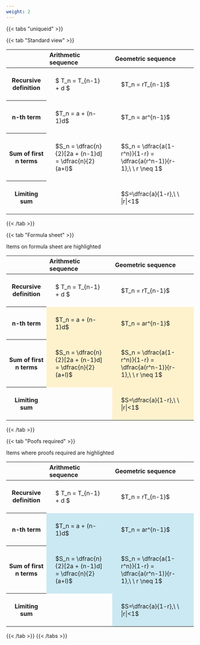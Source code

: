 ```yaml
---
weight: 2
---
```


{{< tabs "uniqueid" >}}

{{< tab "Standard view" >}}

<style type="text/css">
#T_7e6f3 th.col_heading {
  text-align: left;
  font-size: 1em;
}
#T_7e6f3 td {
  text-align: left;
  font-size: 1em;
  padding: 1.5em;
}
</style>
<table id="T_7e6f3">
  <thead>
    <tr>
      <th class="blank level0" >&nbsp;</th>
      <th id="T_7e6f3_level0_col0" class="col_heading level0 col0" >Arithmetic sequence</th>
      <th id="T_7e6f3_level0_col1" class="col_heading level0 col1" >Geometric sequence</th>
    </tr>
  </thead>
  <tbody>
    <tr>
      <th id="T_7e6f3_level0_row0" class="row_heading level0 row0" >Recursive definition</th>
      <td id="T_7e6f3_row0_col0" class="data row0 col0" >$ T_n = T_{n-1} + d $</td>
      <td id="T_7e6f3_row0_col1" class="data row0 col1" >$T_n = rT_{n-1}$</td>
    </tr>
    <tr>
      <th id="T_7e6f3_level0_row1" class="row_heading level0 row1" >n-th term</th>
      <td id="T_7e6f3_row1_col0" class="data row1 col0" >$T_n = a + (n-1)d$</td>
      <td id="T_7e6f3_row1_col1" class="data row1 col1" >$T_n = ar^{n-1}$</td>
    </tr>
    <tr>
      <th id="T_7e6f3_level0_row2" class="row_heading level0 row2" >Sum of first n terms</th>
      <td id="T_7e6f3_row2_col0" class="data row2 col0" >$S_n = \dfrac{n}{2}[2a + (n-1)d] = \dfrac{n}{2}(a+l)$</td>
      <td id="T_7e6f3_row2_col1" class="data row2 col1" >$S_n = \dfrac{a(1-r^n)}{1-r} = \dfrac{a(r^n-1)}{r-1},\ \  r \neq 1$</td>
    </tr>
    <tr>
      <th id="T_7e6f3_level0_row3" class="row_heading level0 row3" >Limiting sum</th>
      <td id="T_7e6f3_row3_col0" class="data row3 col0" ></td>
      <td id="T_7e6f3_row3_col1" class="data row3 col1" >$S=\dfrac{a}{1-r},\ \ |r|<1$</td>
    </tr>
  </tbody>
</table>
{{< /tab >}}

{{< tab "Formula sheet" >}}

Items on formula sheet are highlighted 
<br>
<style type="text/css">
#T_bfae2 th.col_heading {
  text-align: left;
  font-size: 1em;
}
#T_bfae2 td {
  text-align: left;
  font-size: 1em;
  padding: 1.5em;
}
#T_bfae2_row1_col0, #T_bfae2_row1_col1, #T_bfae2_row2_col0, #T_bfae2_row2_col1, #T_bfae2_row3_col1 {
  background-color: rgba(255,194,10, 0.2);
}
</style>
<table id="T_bfae2">
  <thead>
    <tr>
      <th class="blank level0" >&nbsp;</th>
      <th id="T_bfae2_level0_col0" class="col_heading level0 col0" >Arithmetic sequence</th>
      <th id="T_bfae2_level0_col1" class="col_heading level0 col1" >Geometric sequence</th>
    </tr>
  </thead>
  <tbody>
    <tr>
      <th id="T_bfae2_level0_row0" class="row_heading level0 row0" >Recursive definition</th>
      <td id="T_bfae2_row0_col0" class="data row0 col0" >$ T_n = T_{n-1} + d $</td>
      <td id="T_bfae2_row0_col1" class="data row0 col1" >$T_n = rT_{n-1}$</td>
    </tr>
    <tr>
      <th id="T_bfae2_level0_row1" class="row_heading level0 row1" >n-th term</th>
      <td id="T_bfae2_row1_col0" class="data row1 col0" >$T_n = a + (n-1)d$</td>
      <td id="T_bfae2_row1_col1" class="data row1 col1" >$T_n = ar^{n-1}$</td>
    </tr>
    <tr>
      <th id="T_bfae2_level0_row2" class="row_heading level0 row2" >Sum of first n terms</th>
      <td id="T_bfae2_row2_col0" class="data row2 col0" >$S_n = \dfrac{n}{2}[2a + (n-1)d] = \dfrac{n}{2}(a+l)$</td>
      <td id="T_bfae2_row2_col1" class="data row2 col1" >$S_n = \dfrac{a(1-r^n)}{1-r} = \dfrac{a(r^n-1)}{r-1},\ \  r \neq 1$</td>
    </tr>
    <tr>
      <th id="T_bfae2_level0_row3" class="row_heading level0 row3" >Limiting sum</th>
      <td id="T_bfae2_row3_col0" class="data row3 col0" ></td>
      <td id="T_bfae2_row3_col1" class="data row3 col1" >$S=\dfrac{a}{1-r},\ \ |r|<1$</td>
    </tr>
  </tbody>
</table>
{{< /tab >}}

{{< tab "Poofs required" >}}

Items where proofs required are highlighted 
<br>
<style type="text/css">
#T_c71d3 th.col_heading {
  text-align: left;
  font-size: 1em;
}
#T_c71d3 td {
  text-align: left;
  font-size: 1em;
  padding: 1.5em;
}
#T_c71d3_row1_col0, #T_c71d3_row1_col1, #T_c71d3_row2_col0, #T_c71d3_row2_col1, #T_c71d3_row3_col1 {
  background-color: rgba(0,150,200, 0.2);
}
</style>
<table id="T_c71d3">
  <thead>
    <tr>
      <th class="blank level0" >&nbsp;</th>
      <th id="T_c71d3_level0_col0" class="col_heading level0 col0" >Arithmetic sequence</th>
      <th id="T_c71d3_level0_col1" class="col_heading level0 col1" >Geometric sequence</th>
    </tr>
  </thead>
  <tbody>
    <tr>
      <th id="T_c71d3_level0_row0" class="row_heading level0 row0" >Recursive definition</th>
      <td id="T_c71d3_row0_col0" class="data row0 col0" >$ T_n = T_{n-1} + d $</td>
      <td id="T_c71d3_row0_col1" class="data row0 col1" >$T_n = rT_{n-1}$</td>
    </tr>
    <tr>
      <th id="T_c71d3_level0_row1" class="row_heading level0 row1" >n-th term</th>
      <td id="T_c71d3_row1_col0" class="data row1 col0" >$T_n = a + (n-1)d$</td>
      <td id="T_c71d3_row1_col1" class="data row1 col1" >$T_n = ar^{n-1}$</td>
    </tr>
    <tr>
      <th id="T_c71d3_level0_row2" class="row_heading level0 row2" >Sum of first n terms</th>
      <td id="T_c71d3_row2_col0" class="data row2 col0" >$S_n = \dfrac{n}{2}[2a + (n-1)d] = \dfrac{n}{2}(a+l)$</td>
      <td id="T_c71d3_row2_col1" class="data row2 col1" >$S_n = \dfrac{a(1-r^n)}{1-r} = \dfrac{a(r^n-1)}{r-1},\ \  r \neq 1$</td>
    </tr>
    <tr>
      <th id="T_c71d3_level0_row3" class="row_heading level0 row3" >Limiting sum</th>
      <td id="T_c71d3_row3_col0" class="data row3 col0" ></td>
      <td id="T_c71d3_row3_col1" class="data row3 col1" >$S=\dfrac{a}{1-r},\ \ |r|<1$</td>
    </tr>
  </tbody>
</table>
{{< /tab >}}
{{< /tabs >}}